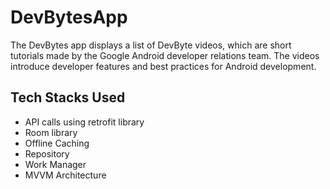 # DevBytesApp
The DevBytes app displays a list of DevByte videos, which are short tutorials made by the Google Android developer relations team. The videos introduce developer features and best practices for Android development.
## Tech Stacks Used
* API calls using retrofit library
* Room library
* Offline Caching
* Repository
* Work Manager
* MVVM Architecture
